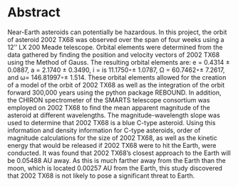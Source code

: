 # Abstract
Near-Earth asteroids can potentially be hazardous. In this project, the orbit of asteroid 2002 TX68 was observed over the span of four weeks using a 12’’ LX 200 Meade telescope. Orbital elements were determined from the data gathered by finding the position and velocity vectors of 2002 TX68 using the Method of Gauss. The resulting orbital elements are: e = 0.4314 ± 0.0887, a = 2.1740 ± 0.3490, i = is 11.1750◦± 1.0787, Ω = 60.7462◦± 7.2617, and ω= 146.81997◦± 1.514. These orbital elements allowed for the creation of a model of the orbit of 2002 TX68 as well as the integration of the orbit forward 300,000 years using the python package REBOUND.  In addition, the CHIRON spectrometer of the SMARTS telescope consortium was employed on 2002 TX68 to find the mean apparent magnitude of the asteroid at different wavelengths. The magnitude-wavelength slope was used to determine that 2002 TX68 is a blue C-type asteroid. Using this information and density information for C-type asteroids, order of magnitude calculations for the size of 2002 TX68, as well as the kinetic energy that would be released if 2002 TX68 were to hit the Earth, were conducted. It was found that 2002 TX68’s closest approach to the Earth will be 0.05488 AU away. As this is much farther away from the Earth than the moon, which is located 0.00257 AU from the Earth, this study discovered that 2002 TX68 is not likely to pose a significant threat to Earth.
 
